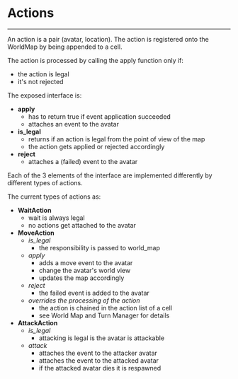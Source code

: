 # Actions

---

An action is a pair (avatar, location). The action is registered onto the WorldMap by being appended to a cell.

The action is processed by calling the apply function only if:
- the action is legal
- it's not rejected

The exposed interface is:

- **apply**
    - has to return true if event application succeeded
    - attaches an event to the avatar
- **is_legal**
    - returns if an action is legal from the point of view of the map
    - the action gets applied or rejected accordingly
- **reject**
    - attaches a (failed) event to the avatar

Each of the 3 elements of the interface are implemented differently by different types of actions.

The current types of actions as:
- **WaitAction**
    - wait is always legal
    - no actions get attached to the avatar
- **MoveAction**
    - *is_legal*
        - the responsibility is passed to world_map
    - *apply*
        - adds a move event to the avatar
        - change the avatar's world view
        - updates the map accordingly
    - *reject*
        - the failed event is added to the avatar
    - *overrides the processing of the action*
        - the action is chained in the action list of a cell
        - see World Map and Turn Manager for details
- **AttackAction**
    - *is_legal*
        * attacking is legal is the avatar is attackable
    * *attack*
        * attaches the event to the attacker avatar
        * attaches the event to the attacked avatar
        * if the attacked avatar dies it is respawned
